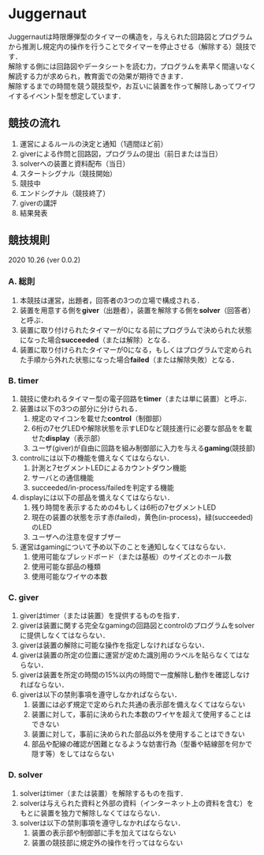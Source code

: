 # Juggernaut
Juggernautは時限爆弾型のタイマーの構造を，与えられた回路図とプログラムから推測し規定内の操作を行うことでタイマーを停止させる（解除する）競技です．  
解除する側には回路図やデータシートを読む力，プログラムを素早く間違いなく解読する力が求められ，教育面での効果が期待できます．  
解除するまでの時間を競う競技型や，お互いに装置を作って解除しあってワイワイするイベント型を想定しています．  

## 競技の流れ
1. 運営によるルールの決定と通知（1週間ほど前）
1. giverによる作問と回路図，プログラムの提出（前日または当日）
1. solverへの装置と資料配布（当日）
1. スタートシグナル（競技開始）
1. 競技中
1. エンドシグナル（競技終了）
1. giverの講評
1. 結果発表

## 競技規則
2020 10.26 (ver 0.0.2)

### A. 総則
1. 本競技は運営，出題者，回答者の3つの立場で構成される．
1. 装置を用意する側を**giver**（出題者），装置を解除する側を**solver**（回答者）と呼ぶ．
1. 装置に取り付けられたタイマーが0になる前にプログラムで決められた状態になった場合**succeeded**（または解除）となる．
1. 装置に取り付けられたタイマーが0になる，もしくはプログラムで定められた手順から外れた状態になった場合**failed**（または解除失敗）となる．

### B. timer
1. 競技に使われるタイマー型の電子回路を**timer**（または単に装置）と呼ぶ．
1. 装置は以下の3つの部分に分けられる．
	1. 規定のマイコンを載せた**control**（制御部）
	1. 6桁の7セグLEDや解除状態を示すLEDなど競技進行に必要な部品をを載せた**display**（表示部）
	1. ユーザ(giver)が自由に回路を組み制御部に入力を与える**gaming**(競技部)
1. controlには以下の機能を備えなくてはならない．
	1. 計測と7セグメントLEDによるカウントダウン機能
	1. サーバとの通信機能
	1. succeeded/in-process/failedを判定する機能
1. displayには以下の部品を備えなくてはならない．
	1. 残り時間を表示するための4もしくは6桁の7セグメントLED
	1. 現在の装置の状態を示す赤(failed)，黄色(in-process)，緑(succeeded)のLED
	1. ユーザへの注意を促すブザー
1. 運営はgamingについて予め以下のことを通知しなくてはならない．
	1. 使用可能なブレッドボード（または基板）のサイズとのホール数
	1. 使用可能な部品の種類
	1. 使用可能なワイヤの本数

### C. giver
1. giverはtimer（または装置）を提供するものを指す．
1. giverは装置に関する完全なgamingの回路図とcontrolのプログラムをsolverに提供しなくてはならない．
1. giverは装置の解除に可能な操作を指定しなければならない．
1. giverは装置の所定の位置に運営が定めた識別用のラベルを貼らなくてはならない．
1. giverは装置を所定の時間の15%以内の時間で一度解除し動作を確認しなければならない．
1. giverは以下の禁則事項を遵守しなかればならない．
	1. 装置には必ず規定で定められた共通の表示部を備えなくてはならない
	1. 装置に対して，事前に決められた本数のワイヤを超えて使用することはできない
	1. 装置に対して，事前に決められた部品以外を使用することはできない
	1. 部品や配線の確認が困難となるような妨害行為（型番や結線部を何かで隠す等）をしてはならない

### D. solver
1. solverはtimer（または装置）を解除するものを指す．
1. solverは与えられた資料と外部の資料（インターネット上の資料を含む）をもとに装置を独力で解除しなくてはならない．
1. solverは以下の禁則事項を遵守しなかればならない．
	1. 装置の表示部や制御部に手を加えてはならない
	1. 装置の競技部に規定外の操作を行ってはならない
